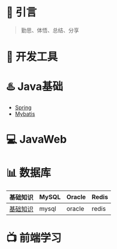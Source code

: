 # :star2: 引言
> 勤思、体悟、总结、分享
# :clap: 开发工具


# :hotsprings: Java基础
- [Spring](http://www.baidu.com)
- [Mybatis](http://www.baidu.com)

# :computer: JavaWeb


# :bar_chart: 数据库
基础知识|MySQL|Oracle|Redis
--|--|--|--
[基础知识](https://github.com/wyd288/fan1111/blob/master/src/database%E6%95%B0%E6%8D%AE%E5%BA%93.md)|mysql|oracle|redis


# :tv: 前端学习

